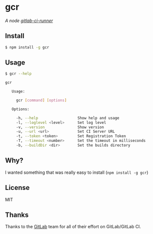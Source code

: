 # gcr

*A node [gitlab-ci-runner](https://github.com/gitlabhq/gitlab-ci-runner)*

## Install

```bash
$ npm install -g gcr
```

## Usage

```bash
$ gcr --help

gcr

   Usage:

     gcr [command] [options]

   Options:

     -h, --help                  Show help and usage
     -l, --loglevel <level>      Set log level
     -v, --version               Show version
     -u, --url <url>             Set CI Server URL
     -t, --token <token>         Set Registration Token
     -T, --timeout <number>      Set the timeout in milliseconds
     -b, --buildDir <dir>        Set the builds directory
```

## Why?

I wanted something that was really easy to install (`npm install -g gcr`)

## License

MIT

## Thanks

Thanks to the [GitLab](http://gitlab.org) team for all of their effort on GitLab/GitLab CI.
